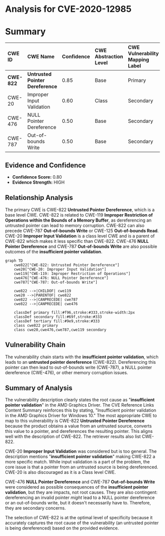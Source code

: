 # Analysis for CVE-2020-12985

# Summary
| CWE ID    | CWE Name                                                                              | Confidence | CWE Abstraction Level | CWE Vulnerability Mapping Label | CWE-Vulnerability Mapping Notes |
| :-------- | :------------------------------------------------------------------------------------ | :--------- | :-------------------- | :------------------------------ | :---------------------------- |
| **CWE-822** | **Untrusted Pointer Dereference**                                                     | 0.85       | Base                  | Primary                         | Allowed                       |
| CWE-20    | Improper Input Validation                                                               | 0.60       | Class                 | Secondary                       | Discouraged                   |
| CWE-476   | NULL Pointer Dereference                                                              | 0.50       | Base                  | Secondary                       | Allowed                       |
| CWE-787   | Out-of-bounds Write                                                                   | 0.50       | Base                  | Secondary                       | Allowed                       |

## Evidence and Confidence

*   **Confidence Score:** 0.80
*   **Evidence Strength:** HIGH

## Relationship Analysis
The primary CWE is CWE-822 **Untrusted Pointer Dereference**, which is a base level CWE. CWE-822 is related to CWE-119 **Improper Restriction of Operations within the Bounds of a Memory Buffer**, as dereferencing an untrusted pointer can lead to memory corruption. CWE-822 can also precede CWE-787 **Out-of-bounds Write** or CWE-125 **Out-of-bounds Read**. CWE-20 **Improper Input Validation** is a class level CWE and is a parent of CWE-822 which makes it less specific than CWE-822. CWE-476 **NULL Pointer Dereference** and CWE-787 **Out-of-bounds Write** are also possible outcomes of the **insufficient pointer validation**.

```mermaid
graph TD
    cwe822["CWE-822: Untrusted Pointer Dereference"]
    cwe20["CWE-20: Improper Input Validation"]
    cwe119["CWE-119: Improper Restriction of Operations"]
    cwe476["CWE-476: NULL Pointer Dereference"]
    cwe787["CWE-787: Out-of-bounds Write"]

    cwe822 -->|CHILDOF| cwe119
    cwe20 -->|PARENTOF| cwe822
    cwe822 -->|CANPRECEDE| cwe787
    cwe822 -->|CANPRECEDE| cwe476

    classDef primary fill:#f96,stroke:#333,stroke-width:2px
    classDef secondary fill:#69f,stroke:#333
    classDef tertiary fill:#9e9,stroke:#333
    class cwe822 primary
    class cwe20,cwe476,cwe787,cwe119 secondary
```

## Vulnerability Chain
The vulnerability chain starts with the **insufficient pointer validation**, which leads to an **untrusted pointer dereference** (CWE-822). Dereferencing this pointer can then lead to out-of-bounds write (CWE-787), a NULL pointer dereference (CWE-476), or other memory corruption issues.

## Summary of Analysis
The vulnerability description clearly states the root cause as "**insufficient pointer validation**" in the AMD Graphics Driver. The CVE Reference Links Content Summary reinforces this by stating, "Insufficient pointer validation in the AMD Graphics Driver for Windows 10." The most appropriate CWE to map to this vulnerability is CWE-822 **Untrusted Pointer Dereference** because the product obtains a value from an untrusted source, converts this value to a pointer, and dereferences the resulting pointer. This aligns well with the description of CWE-822. The retriever results also list CWE-822.

CWE-20 **Improper Input Validation** was considered but is too general. The description mentions "**insufficient pointer validation**" making CWE-822 a more specific match. While input validation is a part of the problem, the core issue is that a pointer from an untrusted source is being dereferenced. CWE-20 is also discouraged as it is a Class level CWE.

CWE-476 **NULL Pointer Dereference** and CWE-787 **Out-of-bounds Write** were considered as possible consequences of the **insufficient pointer validation**, but they are impacts, not root causes. They are also contingent: dereferencing an invalid pointer *might* lead to a NULL pointer dereference or an out-of-bounds write, but it doesn't necessarily have to. Therefore, they are secondary concerns.

The selection of CWE-822 is at the optimal level of specificity because it accurately captures the root cause of the vulnerability (an untrusted pointer is being dereferenced) based on the provided evidence.